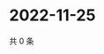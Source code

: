 # 2022-11-25

共 0 条

<!-- BEGIN WEIBO -->
<!-- 最后更新时间 Fri Nov 25 2022 04:01:15 GMT+0800 (China Standard Time) -->

<!-- END WEIBO -->

